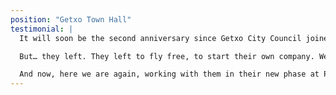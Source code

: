 ```yaml
---
position: "Getxo Town Hall"
testimonial: |
  It will soon be the second anniversary since Getxo City Council joined the Decidim universe, creating its participation site [www.zeugaz.getxo.eus](https://zeugaz.getxo.eus/). From the very beginning, before even launching the platform, Ivan and Pau were our Jedi Masters, and we were their humble padawans. Always friendly, attentive, available, and precise, they guided us through an unfamiliar path.  

  But… they left. They left to fly free, to start their own company. We wished them the best and told them to have a wonderful time—those things you say when you miss someone before they leave.  

  And now, here we are again, working with them in their new phase at Pokecode. There must be a reason! We have returned to them and can confirm they are still just as friendly, attentive, available, and precise as before. Good luck on your new journey!
---
```


